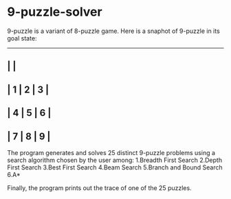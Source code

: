 # 9-puzzle-solver

9-puzzle is a variant of 8-puzzle game. Here is a snaphot of 9-puzzle in its goal state:

-----
|   |
-------------
| 1 | 2 | 3 |
-------------
| 4 | 5 | 6 |
-------------
| 7 | 8 | 9 |
-------------

The program generates and solves 25 distinct 9-puzzle problems using a search algorithm chosen by the user among:
1.Breadth First Search
2.Depth First Search
3.Best First Search
4.Beam Search
5.Branch and Bound Search
6.A*

Finally, the program prints out the trace of one of the 25 puzzles.
